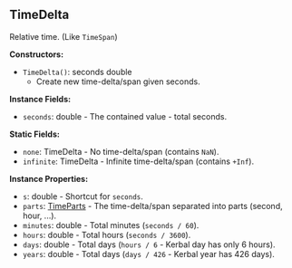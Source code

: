 ## TimeDelta

Relative time. (Like `TimeSpan`)


**Constructors:**
- `TimeDelta()`: seconds double
  - Create new time-delta/span given seconds.

**Instance Fields:**
- `seconds`: double - The contained value - total seconds.

**Static Fields:**
- `none`: TimeDelta - No time-delta/span (contains `NaN`).
- `infinite`: TimeDelta - Infinite time-delta/span (contains `+Inf`).

**Instance Properties:**
- `s`: double - Shortcut for `seconds`.
- `parts`: [TimeParts](TimeParts.md) - The time-delta/span separated into parts (second, hour, ...).
- `minutes`: double - Total minutes (`seconds / 60`).
- `hours`: double - Total hours (`seconds / 3600`).
- `days`: double - Total days (`hours / 6` - Kerbal day has only 6 hours).
- `years`: double - Total days (`days / 426` - Kerbal year has 426 days).

